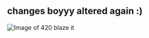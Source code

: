 ## changes boyyy altered again :)


![Image of 420 blaze it ](https://th.bing.com/th/id/R.0a1346b180ba4e5523546dd8c635be22?rik=HXm198E0HmhUgQ&pid=ImgRaw&r=0)
